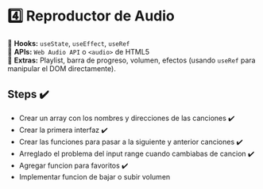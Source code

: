 # 4️⃣ **Reproductor de Audio**

🔹 **Hooks:** `useState`, `useEffect`, `useRef`  
🔹 **APIs:** `Web Audio API` o `<audio>` de HTML5  
🔹 **Extras:** Playlist, barra de progreso, volumen, efectos (usando `useRef` para manipular el DOM directamente).

## Steps ✔️

-  Crear un array con los nombres y direcciones de las canciones ✔️
-  Crear la primera interfaz ✔️
-  Crear las funciones para pasar a la siguiente y anterior canciones ✔️
-  Arreglado el problema del input range cuando cambiabas de cancion ✔️
-  Agregar funcion para favoritos ✔️
-  Implementar funcion de bajar o subir volumen
